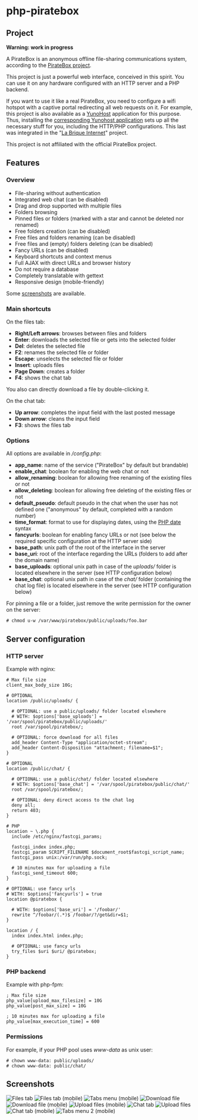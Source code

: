 # php-piratebox
## Project

**Warning: work in progress**

A PirateBox is an anonymous offline file-sharing communications system, according to the [PirateBox project](http://www.piratebox.cc).

This project is just a powerful web interface, conceived in this spirit. You can use it on any hardware configured with an HTTP server and a PHP backend.

If you want to use it like a real PirateBox, you need to configure a wifi hotspot with a captive portal redirecting all web requests on it. For example, this project is also available as a [YunoHost](http://yunohost.org) application for this purpose. Thus, installing the [corresponding Yunohost application](https://github.com/labriqueinternet/piratebox_ynh) sets up all the necessary stuff for you, including the HTTP/PHP configurations. This last was integrated in the "[La Brique Internet](http://labriqueinter.net)" project.

This project is not affiliated with the official PirateBox project.

## Features
### Overview

* File-sharing without authentication
* Integrated web chat (can be disabled)
* Drag and drop supported with multiple files
* Folders browsing
* Pinned files or folders (marked with a star and cannot be deleted nor renamed)
* Free folders creation (can be disabled)
* Free files and folders renaming (can be disabled)
* Free files and (empty) folders deleting (can be disabled)
* Fancy URLs (can be disabled)
* Keyboard shortcuts and context menus
* Full AJAX with direct URLs and browser history
* Do not require a database
* Completely translatable with gettext
* Responsive design (mobile-friendly)

Some [screenshots](#screenshots) are available.

### Main shortcuts

On the files tab:

* **Right/Left arrows**: browses between files and folders
* **Enter**: downloads the selected file or gets into the selected folder
* **Del**: deletes the selected file
* **F2**: renames the selected file or folder
* **Escape**: unselects the selected file or folder
* **Insert**: uploads files
* **Page Down**: creates a folder
* **F4**: shows the chat tab

You also can directly download a file by double-clicking it.

On the chat tab:

* **Up arrow**: completes the input field with the last posted message
* **Down arrow**: cleans the input field
* **F3**: shows the files tab

### Options

All options are available in */config.php*:

* **app_name**: name of the service ("PirateBox" by default but brandable)
* **enable_chat**: boolean for enabling the web chat or not
* **allow_renaming**: boolean for allowing free renaming of the existing files or not
* **allow_deleting**: boolean for allowing free deleting of the existing files or not
* **default_pseudo**: default pseudo in the chat when the user has not defined one ("anonymous" by default, completed with a random number)
* **time_format**: format to use for displaying dates, using the [PHP date](https://php.net/manual/en/function.date.php) syntax
* **fancyurls**: boolean for enabling fancy URLs or not (see below the required specific configuration at the HTTP server side)
* **base_path**: unix path of the root of the interface in the server
* **base_uri**: root of the interface regarding the URLs (folders to add after the domain name)
* **base_uploads**: optional unix path in case of the *uploads/* folder is located elsewhere in the server (see HTTP configuration below)
* **base_chat**: optional unix path in case of the *chat/* folder (containing the chat log file) is located elsewhere in the server (see HTTP configuration below)

For pinning a file or a folder, just remove the write permission for the owner on the server:

    # chmod u-w /var/www/piratebox/public/uploads/foo.bar

## Server configuration
### HTTP server

Example with nginx:

    # Max file size
    client_max_body_size 10G;
    
    # OPTIONAL
    location /public/uploads/ {
    
      # OPTIONAL: use a public/uploads/ folder located elsewhere
      # WITH: $options['base_uploads'] = '/var/spool/piratebox/public/uploads/'
      root /var/spool/piratebox/;
  
      # OPTIONAL: force download for all files
      add_header Content-Type "application/octet-stream";
      add_header Content-Disposition "attachment; filename=$1";
    }
    
    # OPTIONAL
    location /public/chat/ {
    
      # OPTIONAL: use a public/chat/ folder located elsewhere
      # WITH: $options['base_chat'] = '/var/spool/piratebox/public/chat/'
      root /var/spool/piratebox/;

      # OPTIONAL: deny direct access to the chat log
      deny all;
      return 403;
    }
    
    # PHP
    location ~ \.php {
      include /etc/nginx/fastcgi_params;
    
      fastcgi_index index.php;
      fastcgi_param SCRIPT_FILENAME $document_root$fastcgi_script_name;
      fastcgi_pass unix:/var/run/php.sock;

      # 10 minutes max for uploading a file
      fastcgi_send_timeout 600;
    }
    
    # OPTIONAL: use fancy urls
    # WITH: $options['fancyurls'] = true
    location @piratebox {
    
      # WITH: $options['base_uri'] = '/foobar/'
      rewrite ^/foobar/(.*)$ /foobar/?/get&dir=$1;
    }
    
    location / {
      index index.html index.php;
    
      # OPTIONAL: use fancy urls
      try_files $uri $uri/ @piratebox;
    }

### PHP backend

Example with php-fpm:

    ; Max file size
    php_value[upload_max_filesize] = 10G
    php_value[post_max_size] = 10G
    
    ; 10 minutes max for uploading a file
    php_value[max_execution_time] = 600

### Permissions

For example, if your PHP pool uses *www-data* as unix user:

    # chown www-data: public/uploads/
    # chown www-data: public/chat/

## Screenshots

![Files tab](/screenshots/piratebox1.png?raw=true "Files tab")
![Files tab (mobile)](/screenshots/piratebox4.png?raw=true "Files tab (mobile)")
![Tabs menu (mobile)](/screenshots/piratebox3.png?raw=true "Mobile tabs")
![Download file](/screenshots/piratebox8.png?raw=true "Download file")
![Download file (mobile)](/screenshots/piratebox2.png?raw=true "Download file (mobile)")
![Upload files (mobile)](/screenshots/piratebox9.png?raw=true "Upload files (mobile)")
![Chat tab](/screenshots/piratebox5.png?raw=true "Chat tab")
![Upload files](/screenshots/piratebox7.png?raw=true "Upload files")
![Chat tab (mobile)](/screenshots/piratebox6.png?raw=true "Chat tab (mobile)")
![Tabs menu 2 (mobile)](/screenshots/piratebox10.png?raw=true "Tabs menu 2 (mobile)")
